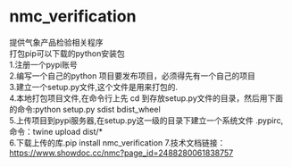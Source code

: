 # nmc_verification
提供气象产品检验相关程序  
打包pip可以下载的python安装包   
1.注册一个pypi账号  
2.编写一个自己的python 项目要发布项目，必须得先有一个自己的项目  
3.建立一个setup.py文件,这个文件是用来打包的.  
4.本地打包项目文件,在命令行上先 cd 到存放setup.py文件的目录，然后用下面的命令:python setup.py sdist bdist_wheel  
5.上传项目到pypi服务器,在setup.py这一级的目录下建立一个系统文件 .pypirc,命令：twine upload dist/*  
6.下载上传的库.pip install nmc_verification
7.技术文档链接：https://www.showdoc.cc/nmc?page_id=2488280061838757

